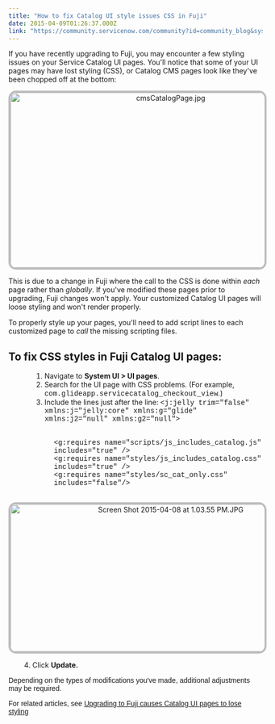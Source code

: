 ```yaml
---
title: "How to fix Catalog UI style issues CSS in Fuji"
date: 2015-04-09T01:26:37.000Z
link: "https://community.servicenow.com/community?id=community_blog&sys_id=246ceaa1dbd0dbc01dcaf3231f96190f"
---
```

<p>If you have recently upgrading to Fuji, you may encounter a few styling issues on your Service Catalog UI pages. You'll notice that some of your UI pages may have lost styling (CSS), or Catalog CMS pages look like they've been chopped off at the bottom:</p><p style="text-align: center;"><img   alt="cmsCatalogPage.jpg" class="image-1 jive-image" src="d8606542db10d7049c9ffb651f96190d.iix" style="height: 347px; width: 620px; border: #BDBDBD 4px solid; border-radius: 15px;"/></p><p></p><p>This is due to a change in Fuji where the call to the CSS is done within <em>each</em> page rather than <em>globally</em>. If you've modified these pages prior to upgrading, Fuji changes won't apply. Your customized Catalog UI pages will loose styling and won't render properly.</p><p></p><p>To properly style up your pages, you'll need to add script lines to each customized page to <em>call</em> the missing scripting files.</p><p></p><h2>To fix CSS styles in Fuji Catalog UI pages:</h2><ol><ol><ol><li>Navigate to <strong>System UI &gt; UI pages</strong>.</li><li>Search for the UI page with CSS problems. (For example, <span style="font-family: courier new,courier;"> com.glideapp.servicecatalog_checkout_view</span>.)</li><li>Include the lines just after the line: <span style="font-family: courier new,courier;">&lt;j:jelly trim="false" xmlns:j="jelly:core" xmlns:g="glide" xmlns:j2="null" xmlns:g2="null"&gt;</span></li></ol></ol></ol><p style="padding-left: 90px;"><br/><span style="font-family: courier new,courier;">&lt;g:requires name="scripts/js_includes_catalog.js" includes="true" /&gt;</span><br/><span style="font-family: courier new,courier;">&lt;g:requires name="styles/js_includes_catalog.css" includes="true" /&gt;</span><br/><span style="font-family: courier new,courier;">&lt;g:requires name="styles/sc_cat_only.css" includes="false"/&gt;<br/><br/></span></p><p style="text-align: center;"><img   alt="Screen Shot 2015-04-08 at 1.03.55 PM.JPG" class="image-3 jive-image" src="5e9eb082db901b04ed6af3231f9619c6.iix" style="height: 292px; width: 620px; border: #BDBDBD 4px solid; border-radius: 15px;"/></p><ol><ol start="4"><li>Click <strong>Update.</strong></li></ol></ol><p><span style="font-family: arial,helvetica,sans-serif;"> </span></p><p><span style="font-family: arial,helvetica,sans-serif;">Depending on the types of modifications you've made, additional adjustments may be required.</span></p><p><span style="font-family: arial,helvetica,sans-serif;"> </span></p><p><span style="font-family: arial,helvetica,sans-serif;">For related articles, see <a title="i.service-now.com/kb_view_customer.do?sysparm_article=KB0547024" href="https://hi.service-now.com/kb_view_customer.do?sysparm_article=KB0547024">Upgrading to Fuji causes Catalog UI pages to lose styling</a><br/></span></p>
